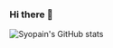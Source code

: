 ### Hi there 👋

<!--
**Syopain/Syopain** is a ✨ _special_ ✨ repository because its `README.md` (this file) appears on your GitHub profile.

Here are some ideas to get you started:

- 🔭 I’m currently working on ...
- 🌱 I’m currently learning ...
- 👯 I’m looking to collaborate on ...
- 🤔 I’m looking for help with ...
- 💬 Ask me about ...
- 📫 How to reach me: ...
- 😄 Pronouns: ...
- ⚡ Fun fact: ...
-->
![Syopain's GitHub stats](https://github-readme-stats.vercel.app/api?username=syopain&count_private=true&show_icons=true&include_all_commits=true&theme=dracula)
